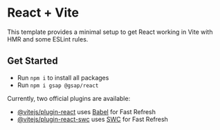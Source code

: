 # React + Vite

This template provides a minimal setup to get React working in Vite with HMR and some ESLint rules.

## Get Started

- Run `npm i` to install all packages
- Run `npm i gsap @gsap/react`

Currently, two official plugins are available:

- [@vitejs/plugin-react](https://github.com/vitejs/vite-plugin-react/blob/main/packages/plugin-react/README.md) uses [Babel](https://babeljs.io/) for Fast Refresh
- [@vitejs/plugin-react-swc](https://github.com/vitejs/vite-plugin-react-swc) uses [SWC](https://swc.rs/) for Fast Refresh

